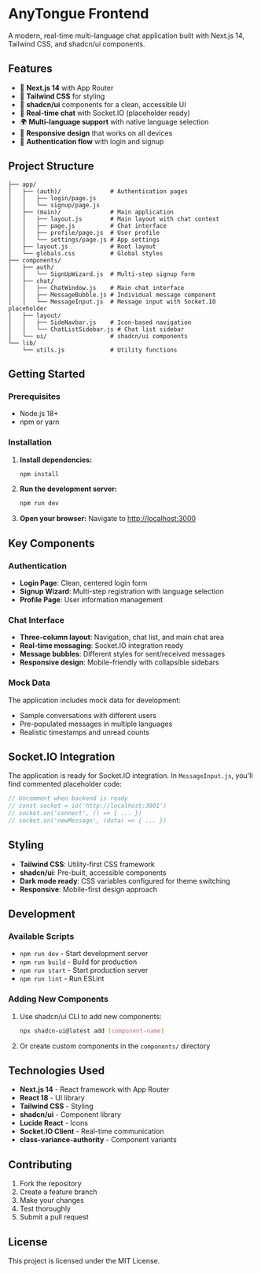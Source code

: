# AnyTongue Frontend

A modern, real-time multi-language chat application built with Next.js 14, Tailwind CSS, and shadcn/ui components.

## Features

- 🚀 **Next.js 14** with App Router
- 🎨 **Tailwind CSS** for styling
- 🧩 **shadcn/ui** components for a clean, accessible UI
- 💬 **Real-time chat** with Socket.IO (placeholder ready)
- 🌍 **Multi-language support** with native language selection
- 📱 **Responsive design** that works on all devices
- 🔐 **Authentication flow** with login and signup

## Project Structure

```
├── app/
│   ├── (auth)/              # Authentication pages
│   │   ├── login/page.js
│   │   └── signup/page.js
│   ├── (main)/              # Main application
│   │   ├── layout.js        # Main layout with chat context
│   │   ├── page.js          # Chat interface
│   │   ├── profile/page.js  # User profile
│   │   └── settings/page.js # App settings
│   ├── layout.js            # Root layout
│   └── globals.css          # Global styles
├── components/
│   ├── auth/
│   │   └── SignUpWizard.js  # Multi-step signup form
│   ├── chat/
│   │   ├── ChatWindow.js    # Main chat interface
│   │   ├── MessageBubble.js # Individual message component
│   │   └── MessageInput.js  # Message input with Socket.IO placeholder
│   ├── layout/
│   │   ├── SideNavbar.js    # Icon-based navigation
│   │   └── ChatListSidebar.js # Chat list sidebar
│   └── ui/                  # shadcn/ui components
└── lib/
    └── utils.js             # Utility functions
```

## Getting Started

### Prerequisites

- Node.js 18+ 
- npm or yarn

### Installation

1. **Install dependencies:**
   ```bash
   npm install
   ```

2. **Run the development server:**
   ```bash
   npm run dev
   ```

3. **Open your browser:**
   Navigate to [http://localhost:3000](http://localhost:3000)

## Key Components

### Authentication
- **Login Page**: Clean, centered login form
- **Signup Wizard**: Multi-step registration with language selection
- **Profile Page**: User information management

### Chat Interface
- **Three-column layout**: Navigation, chat list, and main chat area
- **Real-time messaging**: Socket.IO integration ready
- **Message bubbles**: Different styles for sent/received messages
- **Responsive design**: Mobile-friendly with collapsible sidebars

### Mock Data
The application includes mock data for development:
- Sample conversations with different users
- Pre-populated messages in multiple languages
- Realistic timestamps and unread counts

## Socket.IO Integration

The application is ready for Socket.IO integration. In `MessageInput.js`, you'll find commented placeholder code:

```javascript
// Uncomment when backend is ready
// const socket = io('http://localhost:3001')
// socket.on('connect', () => { ... })
// socket.on('newMessage', (data) => { ... })
```

## Styling

- **Tailwind CSS**: Utility-first CSS framework
- **shadcn/ui**: Pre-built, accessible components
- **Dark mode ready**: CSS variables configured for theme switching
- **Responsive**: Mobile-first design approach

## Development

### Available Scripts

- `npm run dev` - Start development server
- `npm run build` - Build for production
- `npm run start` - Start production server
- `npm run lint` - Run ESLint

### Adding New Components

1. Use shadcn/ui CLI to add new components:
   ```bash
   npx shadcn-ui@latest add [component-name]
   ```

2. Or create custom components in the `components/` directory

## Technologies Used

- **Next.js 14** - React framework with App Router
- **React 18** - UI library
- **Tailwind CSS** - Styling
- **shadcn/ui** - Component library
- **Lucide React** - Icons
- **Socket.IO Client** - Real-time communication
- **class-variance-authority** - Component variants

## Contributing

1. Fork the repository
2. Create a feature branch
3. Make your changes
4. Test thoroughly
5. Submit a pull request

## License

This project is licensed under the MIT License.
